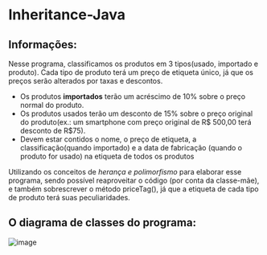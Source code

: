 # Inheritance-Java

## Informações:
  Nesse programa, classificamos os produtos em 3 tipos(usado, importado e produto). Cada tipo de produto terá um preço de etiqueta único, já que os preços serão alterados por taxas e descontos.
  
  - Os produtos **importados** terão um acréscimo de 10% sobre o preço normal do produto.
  - Os produtos usados terão um desconto de 15% sobre o preço original do produto(ex.: um smartphone com preço original de R$ 500,00  terá desconto de R$75).
  - Devem estar contidos o nome, o preço de etiqueta, a classificação(quando importado) e a data de fabricação (quando o produto for usado) na etiqueta de todos os produtos 
 
  
 Utilizando os conceitos de _herança e polimorfismo_ para elaborar esse programa, sendo possível reaproveitar o código (por conta da classe-mãe), e também sobrescrever o método priceTag(), já que a etiqueta de cada tipo de produto terá suas peculiaridades.
 
 
 ## O diagrama de classes do programa:
![image](https://user-images.githubusercontent.com/84285314/140253882-0896a75d-2ffa-4f55-ad25-a82e793f68ce.png)
